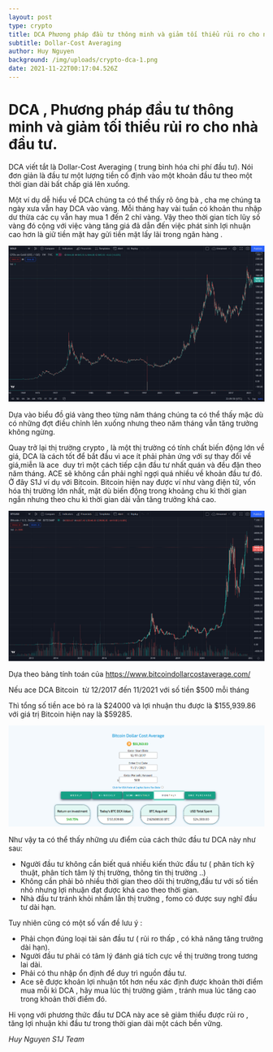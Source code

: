 ```yaml
---
layout: post
type: crypto
title: DCA Phương pháp đầu tư thông minh và giảm tối thiểu rủi ro cho nhà đầu tư mới.
subtitle: Dollar-Cost Averaging
author: Huy Nguyen
background: /img/uploads/crypto-dca-1.png
date: 2021-11-22T00:17:04.526Z
---
```

# **DCA , Phương pháp đầu tư thông minh và giảm tối thiểu rủi ro cho nhà đầu tư.**

<!--StartFragment-->

DCA viết tắt là Dollar-Cost Averaging ( trung bình hóa chi phí đầu tư). Nói đơn giản  là đầu tư một lượng tiền cố định vào một khoản đầu tư theo một thời gian dài bất chấp giá lên xuống.

Một ví dụ dễ hiểu về DCA chúng ta có thể thấy rõ ông bà , cha mẹ chúng ta ngày xưa vẫn hay DCA vào vàng. Mỗi tháng hay vài tuần có khoản thu nhập dư thừa các cụ vẫn hay mua 1 đến 2 chỉ vàng. Vậy theo thời gian tích lũy số vàng đó cộng với việc vàng tăng giá đã dẫn đến việc phát sinh lợi nhuận cao hơn là giữ tiền mặt hay gửi tiền mặt lấy lãi trong ngân hàng .



![Biểu đồ tăng trưởng toàn thời gian của vàng](/img/uploads/crypto-dca-2.png)



Dựa vào biểu đồ giá vàng theo từng năm tháng chúng ta có thể thấy mặc dù có những đợt điều chỉnh lên xuống nhưng theo năm tháng vẫn tăng trưởng không ngừng.

Quay trở lại thị trường crypto , là một thị trường có tính chất biến động lớn về giá, DCA là cách tốt để bắt đầu vì ace ít phải phản ứng với sự thay đổi về giá,miễn là ace  duy trì một cách tiếp cận đầu tư nhất quán và đều đặn theo năm tháng. ACE sẽ không cần phải nghĩ ngợi quá nhiều về khoản đầu tư đó.\
Ở đây S1J ví dụ với Bitcoin. Bitcoin hiện nay được ví như vàng điện tử, vốn hóa thị trường lớn nhất, mặt dù biến động trong khoảng chu kì thời gian ngắn nhưng theo chu kì thời gian dài vẫn tăng trưởng khá cao.

![Biểu đồ tăng trưởng toàn thời gian của Bitcoin](/img/uploads/crypto-dca-3.png)



Dựa theo bảng tính toán của <https://www.bitcoindollarcostaverage.com/> 

Nếu ace DCA Bitcoin  từ 12/2017 đến 11/2021 với số tiền $500 mỗi tháng

Thì tổng số tiền ace bỏ ra là $24000 và lợi nhuận thu được là $155,939.86 với giá trị Bitcoin hiện nay là $59285.

![](/img/uploads/cryto-dca-4.png)



Như vậy ta có thể thấy những ưu điểm của cách thức đầu tư DCA này như sau:

* Người đầu tư không cần biết quá nhiều kiến thức đầu tư ( phân tích kỹ thuật, phân tích tâm lý thị trường, thông tin thị trường ..)
* Không cần phải bỏ nhiều thời gian theo dõi thị trường,đầu tư với số tiền nhỏ nhưng lợi nhuận đạt được khá cao theo thời gian.
* Nhà đầu tư tránh khỏi nhầm lẫn thị trường , fomo có được suy nghĩ đầu tư dài hạn.

Tuy nhiên cũng có một số vấn đề lưu ý :

* Phải chọn đúng loại tài sản đầu tư ( rủi ro thấp , có khả năng tăng trưởng dài hạn).
* Người đầu tư phải có tâm lý đánh giá tích cực về thị trường trong tương lai dài.
* Phải có thu nhập ổn định để duy trì nguồn đầu tư.
* Ace sẽ được khoản lợi nhuận tốt hơn nếu xác định được khoản thời điểm mua mỗi kì DCA , hãy mua lúc thị trường giảm , tránh mua lúc tăng cao trong khoản thời điểm đó.

Hi vọng với phương thức đầu tư DCA này ace sẽ giảm thiểu được rủi ro , tăng lợi nhuận khi đầu tư trong thời gian dài một cách bền vững.

*Huy Nguyen S1J Team*







<!--EndFragment-->